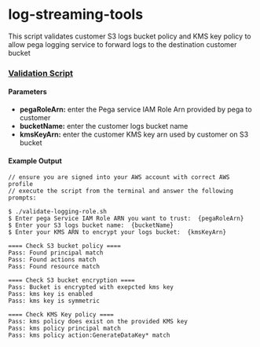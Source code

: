 
# log-streaming-tools

This script validates customer S3 logs bucket policy and KMS key policy to allow pega logging service to forward logs to the destination customer bucket 

###  [Validation Script](validate-logging-role.sh)

#### Parameters
* **pegaRoleArn:** enter the Pega service IAM Role Arn provided by pega to customer
* **bucketName:** enter the customer logs bucket name
* **kmsKeyArn:** enter the customer KMS key arn used by customer on S3 bucket

#### Example Output
```
// ensure you are signed into your AWS account with correct AWS profile 
// execute the script from the terminal and answer the following prompts: 

$ ./validate-logging-role.sh
$ Enter pega Service IAM Role ARN you want to trust:  {pegaRoleArn}
$ Enter your S3 logs bucket name:  {bucketName}
$ Enter your KMS ARN to encrypt your logs bucket:  {kmsKeyArn}

==== Check S3 bucket policy ====
Pass: Found principal match
Pass: Found actions match
Pass: Found resource match

==== Check S3 bucket encryption ====
Pass: Bucket is encrypted with exepcted kms key
Pass: kms key is enabled
Pass: kms key is symmetric

==== Check KMS Key policy ====
Pass: kms policy does exist on the provided KMS key
Pass: kms policy principal match
Pass: kms policy action:GenerateDataKey* match
```
